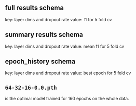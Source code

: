 ## full results schema
key: layer dims and dropout rate
value: f1 for 5 fold cv

## summary results schema
key: layer dims and dropout rate
value: mean f1 for 5 fold cv

## epoch_history schema
key: layer dims and dropout rate
value: best epoch for 5 fold cv

## `64-32-16-0.0.pth`
is the optimal model trained for 160 epochs on the whole data.
